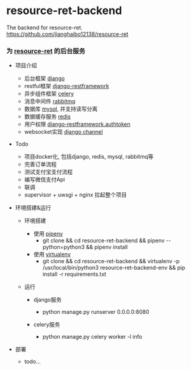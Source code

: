 # resource-ret-backend
The backend for resource-ret. https://github.com/jianghaibo12138/resource-ret

### 为 [resource-ret](https://github.com/jianghaibo12138/resource-ret, "resource-ret") 的后台服务 ###
- 项目介绍
    - 后台框架 [django](https://docs.djangoproject.com/zh-hans/2.1/, "django")
    - restful框架 [django-restframework](https://www.django-rest-framework.org/, "django-restframework")
    - 异步组件框架 [celery](http://docs.jinkan.org/docs/celery/, "celery")
    - 消息中间件 [rabbitmq](https://www.rabbitmq.com/getstarted.html, "rabbitmq")
    - 数据库 [mysql](https://www.mysql.com/cn/, "mysql"), 并支持读写分离
    - 数据缓存服务 [redis](https://django-redis-chs.readthedocs.io/zh_CN/latest/, "redis")
    - 用户权限 [django-restframework.authtoken](https://www.django-rest-framework.org/tutorial/4-authentication-and-permissions/, "django-restframework.authtoken")
    - websocket实现 [django channel](https://channels.readthedocs.io/en/latest/, "django channel")

- Todo
    - 项目docker化, 包括django, redis, mysql, rabbitmq等
    - 完善订单流程
    - 测试支付宝支付流程
    - 编写微信支付Api
    - 联调
    - supervisor + uwsgi + nginx 拉起整个项目

- 环境搭建&运行
    - 环境搭建
        - 使用 [pipenv](https://github.com/pypa/pipenv, "pipenv")
            - git clone && cd resource-ret-backend && pipenv --python=python3 && pipenv install 
        - 使用 [virtualenv](https://virtualenv.pypa.io/en/latest/, "virtualenv")
            - git clone && cd resource-ret-backend && virtualenv -p /usr/local/bin/python3 resource-ret-backend-env && pip install -r requirements.txt
        
    - 运行
        - django服务
            - python manage.py runserver 0.0.0.0:8080
            
        - celery服务
            - python manage.py celery worker -l info
    
- 部署
    - todo... 
    